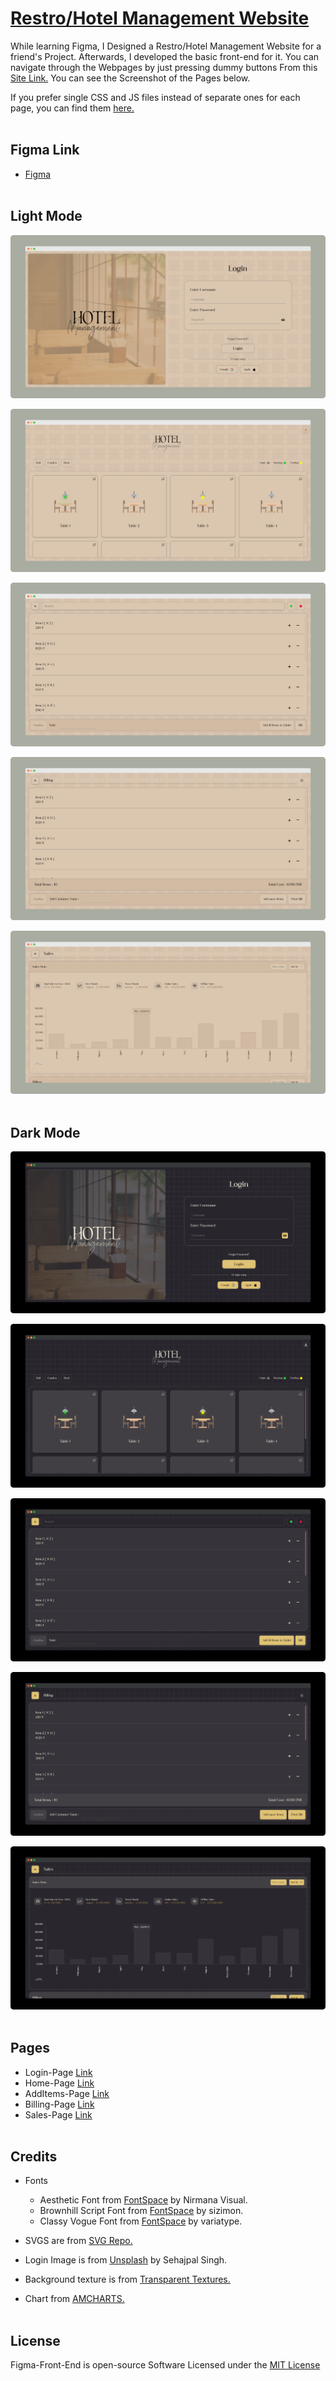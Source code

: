 # [Restro/Hotel Management Website](https://praashoo7.github.io/Figma-Front-End/)

While learning Figma, I Designed a Restro/Hotel Management Website for a friend's Project. Afterwards, I developed the basic front-end for it. You can navigate through the Webpages by just pressing dummy buttons From this [Site Link.](https://praashoo7.github.io/Figma-Front-End/) You can see the Screenshot of the Pages below.<br>

If you prefer single CSS and JS files instead of separate ones for each page, you can find them [here.](https://github.com/Praashoo7/Figma-Front-End/tree/main/SINGLE-CSS-JS)<br><br>


## Figma Link

- [Figma](https://www.figma.com/file/QuajVMh3wftRJoL2ydSVhd/Untitled?type=design&node-id=0%3A1&mode=design&t=aDzQbuhSTRbYdBDx-1)<br><br>


## Light Mode
![Readme Image](ReadMe-Images/Light_Mode/Login_Light.png)

![Readme Image](ReadMe-Images/Light_Mode/HomePage_Light.png)

![Readme Image](ReadMe-Images/Light_Mode/AddItemsPage_Light.png)

![Readme Image](ReadMe-Images/Light_Mode/Billing_Light.png)

![Readme Image](ReadMe-Images/Light_Mode/Sales_Light.png)<br><br>


## Dark Mode
![Readme Image](ReadMe-Images/Dark_Mode/Login_Dark1.png)

![Readme Image](ReadMe-Images/Dark_Mode/HomePage_Dark.png)

![Readme Image](ReadMe-Images/Dark_Mode/AddItemsPage_Dark.png)

![Readme Image](ReadMe-Images/Dark_Mode/Billing_Dark.png)

![Readme Image](ReadMe-Images/Dark_Mode/Sales_Dark.png)<br><br>


## Pages
- Login-Page [Link](https://praashoo7.github.io/Figma-Front-End/index.html)<br>
- Home-Page [Link](https://praashoo7.github.io/Figma-Front-End/HomePage.html)<br>
- AddItems-Page [Link](https://praashoo7.github.io/Figma-Front-End/AddItemsPage.html)<br>
- Billing-Page [Link](https://praashoo7.github.io/Figma-Front-End/Billing.html)<br>
- Sales-Page [Link](https://praashoo7.github.io/Figma-Front-End/Sales.html)<br><br>


## Credits

- Fonts
  - Aesthetic Font from [FontSpace](https://www.fontspace.com/aesthetic-font-f76813) by Nirmana Visual.
  - Brownhill Script Font from [FontSpace](https://www.fontspace.com/brownhill-script-font-f46547) by sizimon.
  - Classy Vogue Font from [FontSpace](https://www.fontspace.com/classy-vogue-font-f76295) by variatype.

- SVGS are from [SVG Repo.](https://www.svgrepo.com/)
- Login Image is from [Unsplash](https://unsplash.com/) by Sehajpal Singh.
- Background texture is from [Transparent Textures.](https://www.transparenttextures.com/)<br>
- Chart from [AMCHARTS.](https://www.amcharts.com/)<br><br>


## License

Figma-Front-End is open-source Software Licensed under the [MIT License](https://github.com/Praashoo7/Figma-Front-End/blob/main/LICENSE)
